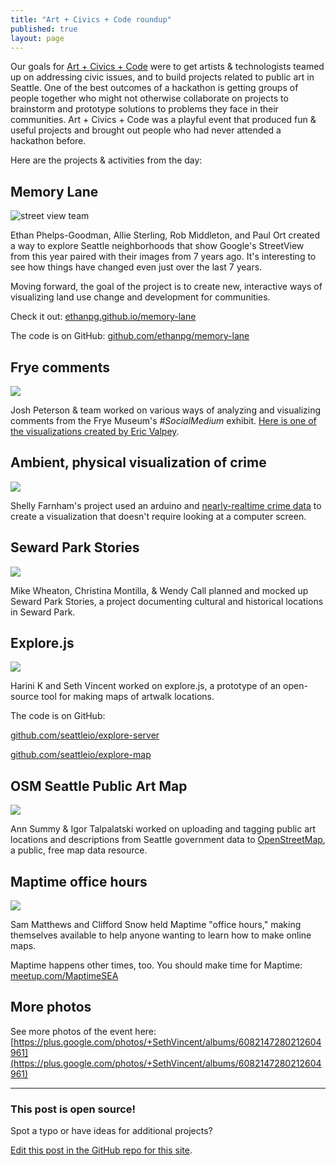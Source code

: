 ```yaml
---
title: "Art + Civics + Code roundup"
published: true
layout: page
---
```


Our goals for [Art + Civics + Code](http://artcivicscode.com) were to get artists & technologists teamed up on addressing civic issues, and to build projects related to public art in Seattle.  One of the best outcomes of a hackathon is getting groups of people together who might not otherwise collaborate on projects to brainstorm and prototype solutions to problems they face in their communities. Art + Civics + Code was a playful event that produced fun & useful projects and brought out people who had never attended a hackathon before.

Here are the projects & activities from the day:

## Memory Lane

![street view team](https://discuss.codeforseattle.org/uploads/default/39/27949a49baaab49a.JPG)

Ethan Phelps-Goodman, Allie Sterling, Rob Middleton, and Paul Ort created a way to explore Seattle neighborhoods that show Google's StreetView from this year paired with their images from 7 years ago. It's interesting to see how things have changed even just over the last 7 years. 

Moving forward, the goal of the project is to create new, interactive ways of visualizing land use change and development for communities.

Check it out: [ethanpg.github.io/memory-lane](http://ethanpg.github.io/memory-lane)

The code is on GitHub: [github.com/ethanpg/memory-lane](https://github.com/ethanpg/memory-lane)

## Frye comments

![](https://discuss.codeforseattle.org/uploads/default/40/02f7117a57c50d71.JPG)

Josh Peterson & team worked on various ways of analyzing and visualizing comments from the Frye Museum's _#SocialMedium_ exhibit. [Here is one of the visualizations created by Eric Valpey](https://public.tableausoftware.com/profile/valpey#!/vizhome/FryeComments/FryeComments). 

## Ambient, physical visualization of crime

![](https://discuss.codeforseattle.org/uploads/default/41/02a420c55676c1aa.JPG)

Shelly Farnham's project used an arduino and [nearly-realtime crime data](https://data.seattle.gov/browse?category=Public+Safety) to create a visualization that doesn't require looking at a computer screen.

## Seward Park Stories

![](https://lh3.googleusercontent.com/YC61TofbGOoAjcX8Zg3W_GjaUnX1vNVG3l0J9jNkWww=w1086-h724-no)

Mike Wheaton, Christina Montilla, & Wendy Call planned and mocked up Seward Park Stories, a project documenting cultural and historical locations in Seward Park.

## Explore.js

![](https://discuss.codeforseattle.org/uploads/default/42/281f8fbf557cb394.JPG)

Harini K and Seth Vincent worked on explore.js, a prototype of an open-source tool for making maps of artwalk locations.

The code is on GitHub:

[github.com/seattleio/explore-server](https://github.com/seattleio/explore-server)

[github.com/seattleio/explore-map](https://github.com/seattleio/explore-map)

## OSM Seattle Public Art Map

![](https://lh6.googleusercontent.com/TuDMD3jC_a9Pl_4rwbYs_RJ0scXqyHXdHVAKNxcuAe0=w1086-h724-no)

Ann Summy & Igor Talpalatski worked on uploading and tagging public art locations and descriptions from Seattle government data to [OpenStreetMap](http://openstreetmap.org), a public, free map data resource.

## Maptime office hours

![](https://discuss.codeforseattle.org/uploads/default/43/8db4218c5b6fc695.JPG)

Sam Matthews and Clifford Snow held Maptime "office hours," making themselves available to help anyone wanting to learn how to make online maps.

Maptime happens other times, too. You should make time for Maptime: [meetup.com/MaptimeSEA](http://meetup.com/MaptimeSEA)

## More photos
See more photos of the event here:
[https://plus.google.com/photos/+SethVincent/albums/6082147280212604961](https://plus.google.com/photos/+SethVincent/albums/6082147280212604961)

---

### This post is open source!
Spot a typo or have ideas for additional projects?

[Edit this post in the GitHub repo for this site](https://github.com/codeforseattle/codeforseattle.github.com/blob/master/_posts/2014-11-18-art-civics-code-roundup.md).